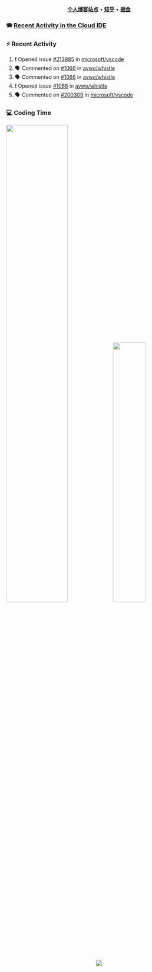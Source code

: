 <p align="center">
    <b><a href="https://yiliang.site">个人博客站点</a></b>
    •
    <b><a href="https://www.zhihu.com/people/Mrz2J">知乎</a></b>
    •
    <b><a href="https://juejin.im/user/2629687542813016">掘金</a></b>
</p>

### :accordion: [Recent Activity in the Cloud IDE](https://github.com/cloud-webide/.github)

### :zap: Recent Activity

<!--START_SECTION:activity-->

1. ❗ Opened issue [#213885](https://github.com/microsoft/vscode/issues/213885) in [microsoft/vscode](https://github.com/microsoft/vscode)
2. 🗣 Commented on [#1066](https://github.com/avwo/whistle/issues/1066#issuecomment-2078716052) in [avwo/whistle](https://github.com/avwo/whistle)
3. 🗣 Commented on [#1066](https://github.com/avwo/whistle/issues/1066#issuecomment-2078606015) in [avwo/whistle](https://github.com/avwo/whistle)
4. ❗ Opened issue [#1066](https://github.com/avwo/whistle/issues/1066) in [avwo/whistle](https://github.com/avwo/whistle)
5. 🗣 Commented on [#200309](https://github.com/microsoft/vscode/issues/200309#issuecomment-2041944406) in [microsoft/vscode](https://github.com/microsoft/vscode)

<!--END_SECTION:activity-->

### 💻 Coding Time

<img align="" width="57.5%" src="https://github-readme-stats.vercel.app/api?username=yiliang114&hide_title=true&hide_border=true&show_icons=true&include_all_commits=true&line_height=21&theme=vue-dark&border_radius=0" /><img align="" width="42.4%" src="https://github-readme-stats.vercel.app/api/top-langs/?username=yiliang114&hide_title=true&hide_border=true&layout=compact&theme=vue-dark&border_radius=0" />

<div align="center">
    <img src="https://github-readme-streak-stats.herokuapp.com/?user=yiliang114" />
</div>
